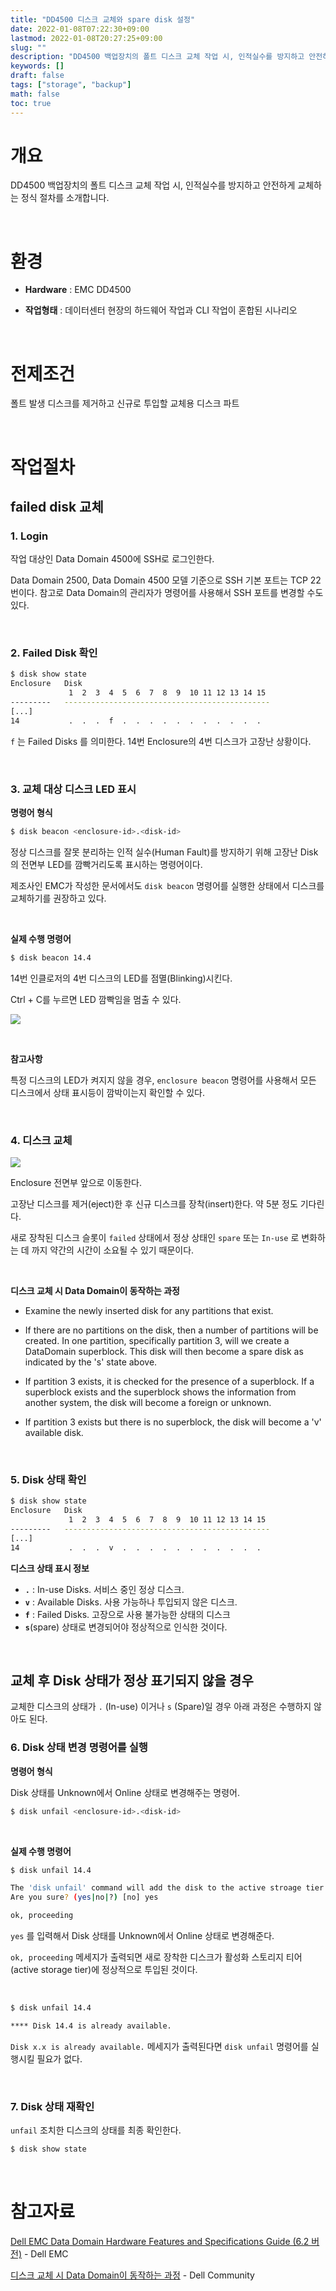 ```yaml
---
title: "DD4500 디스크 교체와 spare disk 설정"
date: 2022-01-08T07:22:30+09:00
lastmod: 2022-01-08T20:27:25+09:00
slug: ""
description: "DD4500 백업장치의 폴트 디스크 교체 작업 시, 인적실수를 방지하고 안전하게 교체하는 정식 절차를 소개합니다."
keywords: []
draft: false
tags: ["storage", "backup"]
math: false
toc: true
---
```


# 개요

DD4500 백업장치의 폴트 디스크 교체 작업 시, 인적실수를 방지하고 안전하게 교체하는 정식 절차를 소개합니다.  

<br>

# 환경

- **Hardware** : EMC DD4500

- **작업형태** : 데이터센터 현장의 하드웨어 작업과 CLI 작업이 혼합된 시나리오

<br>

# 전제조건

폴트 발생 디스크를 제거하고 신규로 투입할 교체용 디스크 파트

<br>

# 작업절차

## failed disk 교체

### 1. Login

작업 대상인 Data Domain 4500에 SSH로 로그인한다.  

Data Domain 2500, Data Domain 4500 모델 기준으로 SSH 기본 포트는 TCP 22번이다. 참고로 Data Domain의 관리자가 명령어를 사용해서 SSH 포트를 변경할 수도 있다.  

<br>

### 2. Failed Disk 확인

```bash
$ disk show state
Enclosure   Disk
             1  2  3  4  5  6  7  8  9  10 11 12 13 14 15
---------   ----------------------------------------------
[...]
14           .  .  .  f  .  .  .  .  .  .  .  .  .  .  .
```

`f` 는 Failed Disks 를 의미한다. 14번 Enclosure의 4번 디스크가 고장난 상황이다.  

<br>

### 3. 교체 대상 디스크 LED 표시

**명령어 형식**  

```bash
$ disk beacon <enclosure-id>.<disk-id>
```

정상 디스크를 잘못 분리하는 인적 실수(Human Fault)를 방지하기 위해 고장난 Disk의 전면부 LED를 깜빡거리도록 표시하는 명령어이다.  

제조사인 EMC가 작성한 문서에서도 `disk beacon` 명령어를 실행한 상태에서 디스크를 교체하기를 권장하고 있다.  

<br>

**실제 수행 명령어**  

```bash
$ disk beacon 14.4
```

14번 인클로저의 4번 디스크의 LED를 점멸(Blinking)시킨다.  

Ctrl + C를 누르면 LED 깜빡임을 멈출 수 있다.

![](./1.jpg)

<br>

**참고사항**  

특정 디스크의 LED가 켜지지 않을 경우, `enclosure beacon` 명령어를 사용해서 모든 디스크에서 상태 표시등이 깜박이는지 확인할 수 있다.  

<br>

### 4. 디스크 교체

![](./2.jpg)

Enclosure 전면부 앞으로 이동한다.  

고장난 디스크를 제거(eject)한 후 신규 디스크를 장착(insert)한다. 약 5분 정도 기다린다.  

새로 장착된 디스크 슬롯이 `failed` 상태에서 정상 상태인 `spare` 또는 `In-use` 로 변화하는 데 까지 약간의 시간이 소요될 수 있기 때문이다.  

<br>

**디스크 교체 시 Data Domain이 동작하는 과정**

- Examine the newly inserted disk for any partitions that exist.

- If there are no partitions on the disk, then a number of partitions will be created. In one partition, specifically partition 3, will we create a DataDomain superblock. This disk will then become a spare disk as indicated by the 's' state above.

- If partition 3 exists, it is checked for the presence of a superblock. If a superblock exists and the superblock shows the information from another system, the disk will become a foreign or unknown.

- If partition 3 exists but there is no superblock, the disk will become a 'v' available disk.

<br>

### 5. Disk 상태 확인

```bash
$ disk show state
Enclosure   Disk
             1  2  3  4  5  6  7  8  9  10 11 12 13 14 15
---------   ----------------------------------------------
[...]
14           .  .  .  v  .  .  .  .  .  .  .  .  .  .  .
```

**디스크 상태 표시 정보**  
- **`.`** : In-use Disks. 서비스 중인 정상 디스크.
- **`v`** : Available Disks. 사용 가능하나 투입되지 않은 디스크.
- **`f`** : Failed Disks. 고장으로 사용 불가능한 상태의 디스크
- **`s`**(spare) 상태로 변경되어야 정상적으로 인식한 것이다.
<br>

## 교체 후 Disk 상태가 정상 표기되지 않을 경우

교체한 디스크의 상태가 `.` (In-use) 이거나 `s` (Spare)일 경우 아래 과정은 수행하지 않아도 된다.  

### 6. Disk 상태 변경 명령어를 실행

**명령어 형식**  

Disk 상태를 Unknown에서 Online 상태로 변경해주는 명령어.

```bash
$ disk unfail <enclosure-id>.<disk-id>
```

<br>

**실제 수행 명령어**  

```bash
$ disk unfail 14.4

The 'disk unfail' command will add the disk to the active stroage tier and mari it as a space. Any existing data on this disk will be lost.
Are you sure? (yes|no|?) [no] yes

ok, proceeding
```

`yes` 를 입력해서 Disk 상태를 Unknown에서 Online 상태로 변경해준다.  

`ok, proceeding` 메세지가 출력되면 새로 장착한 디스크가 활성화 스토리지 티어(active storage tier)에 정상적으로 투입된 것이다.  

<br>

```bash
$ disk unfail 14.4

**** Disk 14.4 is already available.
```

`Disk x.x is already available.` 메세지가 출력된다면 `disk unfail` 명령어를 실행시킬 필요가 없다.  

<br>

### 7. Disk 상태 재확인
`unfail` 조치한 디스크의 상태를 최종 확인한다.  

```bash
$ disk show state
```

<br>

# 참고자료

[Dell EMC Data Domain Hardware Features and Specifications Guide (6.2 버전)](https://www.delltechnologies.com/asset/ko-kr/products/data-protection/technical-support/docu89768.pdf) - Dell EMC

[디스크 교체 시 Data Domain이 동작하는 과정](https://www.dell.com/community/Data-Domain/Data-Domain-DD880-Disk-showing-quot-Available-quot-V-instead-of/td-p/7145899) - Dell Community
